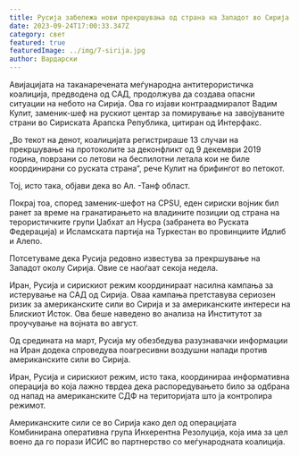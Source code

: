 ```yaml
---
title: Русија забележа нови прекршувања од страна на Западот во Сирија
date: 2023-09-24T17:00:33.347Z
category: свет
featured: true
featuredImage: ../img/7-sirija.jpg
author: Вардарски
---
```

Авијацијата на таканаречената меѓународна антитерористичка коалиција, предводена од САД, продолжува да создава опасни ситуации на небото на Сирија. Ова го изјави контраадмиралот Вадим Кулит, заменик-шеф на рускиот центар за помирување на завојуваните страни во Сириската Арапска Република, цитиран од Интерфакс.

„Во текот на денот, коалицијата регистрираше 13 случаи на прекршување на протоколите за деконфликт од 9 декември 2019 година, поврзани со летови на беспилотни летала кои не биле координирани со руската страна“, рече Кулит на брифингот во петокот.

Тој, исто така, објави дека во Ал. -Танф област.

Покрај тоа, според заменик-шефот на CPSU, еден сириски војник бил ранет за време на гранатирањето на владините позиции од страна на терористичките групи Џабхат ал Нусра (забранета во Руската Федерација) и Исламската партија на Туркестан во провинциите Идлиб и Алепо.

Потсетуваме дека Русија редовно известува за прекршување на Западот околу Сирија. Овие се наоѓаат секоја недела.

Иран, Русија и сирискиот режим координираат насилна кампања за истерување на САД од Сирија. Оваа кампања претставува сериозен ризик за американските сили во Сирија и за американските интереси на Блискиот Исток. Ова беше наведено во анализа на Институтот за проучување на војната во август.

Од средината на март, Русија му обезбедува разузнавачки информации на Иран додека спроведува поагресивни воздушни напади против американските сили во Сирија.

Иран, Русија и сирискиот режим, исто така, координираа информативна операција во која лажно тврдеа дека распоредувањето било за одбрана од напад на американските СДФ на територијата што ја контролира режимот.

Американските сили се во Сирија како дел од операцијата Комбинирана оперативна група Инхерентна Резолуција, која има за цел воено да го порази ИСИС во партнерство со меѓународната коалиција.